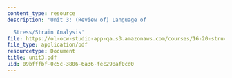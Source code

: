 ```yaml
---
content_type: resource
description: 'Unit 3: (Review of) Language of

  Stress/Strain Analysis'
file: https://ol-ocw-studio-app-qa.s3.amazonaws.com/courses/16-20-structural-mechanics-fall-2002/09bfffbf0c5c38066a36fec298af0cd0_unit3.pdf
file_type: application/pdf
resourcetype: Document
title: unit3.pdf
uid: 09bfffbf-0c5c-3806-6a36-fec298af0cd0
---
```

